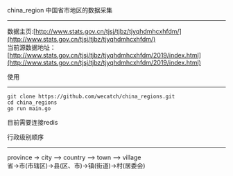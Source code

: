 china_region 中国省市地区的数据采集
_____

数据主页:[http://www.stats.gov.cn/tjsj/tjbz/tjyqhdmhcxhfdm/](http://www.stats.gov.cn/tjsj/tjbz/tjyqhdmhcxhfdm/)  
当前源数据地址：[http://www.stats.gov.cn/tjsj/tjbz/tjyqhdmhcxhfdm/2019/index.html](http://www.stats.gov.cn/tjsj/tjbz/tjyqhdmhcxhfdm/2019/index.html)  


使用
_____

```
git clone https://github.com/wecatch/china_regions.git
cd china_regions
go run main.go
```


目前需要连接redis


行政级别顺序
_____
province -> city --> country --> town --> village  
省->市(市辖区)->县(区、市)->镇(街道)->村(居委会)  
